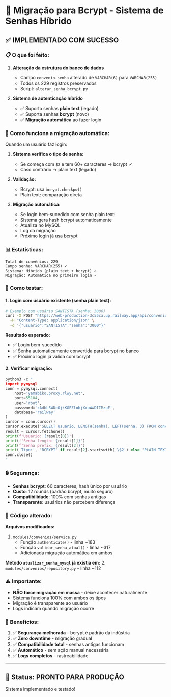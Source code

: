 # 🔐 Migração para Bcrypt - Sistema de Senhas Híbrido

## ✅ IMPLEMENTADO COM SUCESSO

### 📋 O que foi feito:

1. **Alteração da estrutura do banco de dados**
   - Campo `convenio.senha` alterado de `VARCHAR(6)` para `VARCHAR(255)`
   - Todos os 229 registros preservados
   - Script: `alterar_senha_bcrypt.py`

2. **Sistema de autenticação híbrido**
   - ✅ Suporta senhas **plain text** (legado)
   - ✅ Suporta senhas **bcrypt** (novo)
   - ✅ **Migração automática** ao fazer login

### 🔄 Como funciona a migração automática:

Quando um usuário faz login:

1. **Sistema verifica o tipo de senha:**
   - Se começa com `$2` e tem 60+ caracteres → bcrypt ✓
   - Caso contrário → plain text (legado)

2. **Validação:**
   - Bcrypt: usa `bcrypt.checkpw()`
   - Plain text: comparação direta

3. **Migração automática:**
   - Se login bem-sucedido com senha plain text:
   - Sistema gera hash bcrypt automaticamente
   - Atualiza no MySQL
   - Log da migração
   - Próximo login já usa bcrypt

### 📊 Estatísticas:

```
Total de convênios: 229
Campo senha: VARCHAR(255) ✓
Sistema: Híbrido (plain text + bcrypt) ✓
Migração: Automática no primeiro login ✓
```

### 🧪 Como testar:

#### 1. Login com usuário existente (senha plain text):

```bash
# Exemplo com usuário SANTISTA (senha: 3000)
curl -X POST "https://web-production-3c55ca.up.railway.app/api/convenios/login" \
  -H "Content-Type: application/json" \
  -d '{"usuario":"SANTISTA","senha":"3000"}'
```

**Resultado esperado:**
- ✅ Login bem-sucedido
- ✅ Senha automaticamente convertida para bcrypt no banco
- ✅ Próximo login já valida com bcrypt

#### 2. Verificar migração:

```python
python3 -c "
import pymysql
conn = pymysql.connect(
    host='yamabiko.proxy.rlwy.net',
    port=55104,
    user='root',
    password='zAdbLSWDcOjkKGFZlobjXxuWwDIIMzuE',
    database='railway'
)
cursor = conn.cursor()
cursor.execute('SELECT usuario, LENGTH(senha), LEFT(senha, 3) FROM convenio WHERE usuario=\"SANTISTA\"')
result = cursor.fetchone()
print(f'Usuario: {result[0]}')
print(f'Senha length: {result[1]}')
print(f'Senha prefix: {result[2]}')
print('Tipo:', 'BCRYPT' if result[2].startswith('\$2') else 'PLAIN TEXT')
conn.close()
"
```

### 🔒 Segurança:

- **Senhas bcrypt**: 60 caracteres, hash único por usuário
- **Custo**: 12 rounds (padrão bcrypt, muito seguro)
- **Compatibilidade**: 100% com senhas antigas
- **Transparente**: usuários não percebem diferença

### 📝 Código alterado:

**Arquivos modificados:**
1. `modules/convenios/service.py`
   - Função `authenticate()` - linha ~183
   - Função `validar_senha_atual()` - linha ~317
   - Adicionada migração automática em ambos

**Método `atualizar_senha_mysql` já existia em:**
2. `modules/convenios/repository.py` - linha ~112

### ⚠️ Importante:

- **NÃO force migração em massa** - deixe acontecer naturalmente
- Sistema funciona 100% com ambos os tipos
- Migração é transparente ao usuário
- Logs indicam quando migração ocorre

### 🎯 Benefícios:

1. ✅ **Segurança melhorada** - bcrypt é padrão da indústria
2. ✅ **Zero downtime** - migração gradual
3. ✅ **Compatibilidade total** - senhas antigas funcionam
4. ✅ **Automático** - sem ação manual necessária
5. ✅ **Logs completos** - rastreabilidade

---

## 🚀 Status: PRONTO PARA PRODUÇÃO

Sistema implementado e testado!
